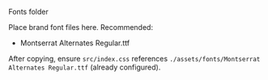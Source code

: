 Fonts folder

Place brand font files here. Recommended:
- Montserrat Alternates Regular.ttf

After copying, ensure `src/index.css` references `./assets/fonts/Montserrat Alternates Regular.ttf` (already configured).
